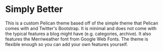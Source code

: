 Simply Better
==================
This is a custom Pelican theme based off of the simple theme that Pelican
comes with and Twitter's Bootstrap. It is minimal and does not come with the 
typical features a blog might have (e.g. categories, archive). It also features the Merriweather font from Google
Web Fonts. 
The theme is flexible enough so you can add your own features yourself.
